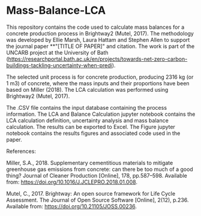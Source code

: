# Mass-Balance-LCA
This repository contains the code used to calculate mass balances for a concrete production process in Brightway2 (Mutel, 2017). The methodology was developed by Ellie Marsh, Laura Hattam and Stephen Allen to support the journal paper **"[TITLE OF PAPER]" and citation. The work is part of the UNCARB project at the University of Bath (https://researchportal.bath.ac.uk/en/projects/towards-net-zero-carbon-buildings-tackling-uncertainty-when-predi).

The selected unit process is for concrete production, producing 2316 kg (or 1 m3) of concrete, where the mass inputs and their proportions have been based on Miller (2018). The LCA calculation was performed using Brightway2 (Mutel, 2017). 

The .CSV file contains the input database containing the process information. The LCA and Balance Calculation jupyter notebook contains the LCA calculation definition, uncertainty analysis and mass balance calculation. The results can be exported to Excel. The Figure jupyter notebook contains the results figures and associated code used in the paper. 

References:

Miller, S.A., 2018. Supplementary cementitious materials to mitigate greenhouse gas emissions from concrete: can there be too much of a good thing? Journal of Cleaner Production [Online], 178, pp.587–598. Available from: https://doi.org/10.1016/J.JCLEPRO.2018.01.008.

Mutel, C., 2017. Brightway: An open source framework for Life Cycle Assessment. The Journal of Open Source Software [Online], 2(12), p.236. Available from: https://doi.org/10.21105/JOSS.00236.
